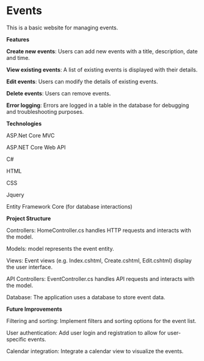 # Events
This is a basic website for managing events.

**Features**

**Create new events**: Users can add new events with a title, description, date and time.

**View existing events**: A list of existing events is displayed with their details.

**Edit events**: Users can modify the details of existing events.

**Delete events**: Users can remove events.

**Error logging**: Errors are logged in a table in the database for debugging and troubleshooting purposes.

**Technologies**

  ASP.Net Core MVC
  
  ASP.NET Core Web API
  
  C#
  
  HTML
  
  CSS
  
  Jquery
  
  Entity Framework Core (for database interactions)
  
**Project Structure**

Controllers: HomeController.cs handles HTTP requests and interacts with the model.

Models: model represents the event entity.

Views: Event views (e.g. Index.cshtml, Create.cshtml, Edit.cshtml) display the user interface.

API Controllers: EventController.cs handles API requests and interacts with the model.

Database: The application uses a database to store event data.

**Future Improvements**

Filtering and sorting: Implement filters and sorting options for the event list.

User authentication: Add user login and registration to allow for user-specific events.

Calendar integration: Integrate a calendar view to visualize the events.
